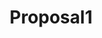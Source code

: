 ---
title: Proposal1
client_logo: /assets/images/proposals/double_logo.png
sections:
- title: Situation
  blocks:
    - type: text
      sub_type: lead
      content: |
        Nordic Projekt is the main brand for specialised glasses in Spain, Portugal and Italy. Their growth strategy is traditional and sales-oriented, mainly running through pharmacy retail partners.
    - type: text
      content: |
        To match the pace and competition in the global retail market, they need a more scalable and systematic approach to growth. In order to achieve this, they need to develop a growth model that relies on systems-thinking and leverages digital opportunities.

        Nordic Projekt has a strong team that focuses on brand awareness and sales, which can benefit perfectly from the growth-oriented, modern approach that Double has to offer.

- title: Strategy
  blocks:
    - type: text
      content: |
        To enable and speed up international expansion, we need to find a scalable system that we can roll out, rinse and repeat in each new market we enter. By starting in one market we can find this repeatable template. Once this approach is validated, we can move towards unlocking new markets.

        We would need to work hand in hand with both marketing and sales departments to share current best practices and build out the growth system together with the team.

        There are three essential parts in every growth system:

how_we_work:
  title: How we work
  intro: |
    Double is a growth marketing agency, focused on helping businesses reach scale. We have a track record of building scalable marketing systems for companies like TikTok, MyKuya, Sendcloud, Diesel, Peg and our own Double Academy.
  footer: |
    We work in weekly sprints, since requirements constantly change, and flexibility and experimentation are essential to finding a strategy that works. Our work will focus on creating the right strategic roadmap, and help execute on a growth model that brings in happy customers.
  logos:
    - url: /assets/images/proposals/double_logo.png
    - url: /assets/images/proposals/double_logo.png
    - url: /assets/images/proposals/double_logo.png
    - url: /assets/images/proposals/double_logo.png
    - url: /assets/images/proposals/double_logo.png
    - url: /assets/images/proposals/double_logo.png

pricing:
  title: Pricing
  intro: |
    Our services are priced in weekly sprints of a fixed capacity of either 10, 20 or 40 hours/week. Prices are weekly, invoiced monthly at the start of each month. We are typically flexible to adjust capacity as we go:
  footer: |
    We suggest to start with the 10 hours/week and scale up after 2~4 weeks, once we have established the strategic foundations.
  items:
    - title: Sprints at 10 hours/week
      price: €900/week
      below_price: billed monthly
    - title: Sprints at 20 hours/week
      price: €1750/week
      below_price: billed monthly
    - title: Sprints at 40 hours/week
      price: €2800/week
      below_price: billed monthly
---